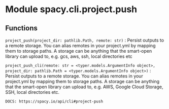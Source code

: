 Module spacy.cli.project.push
=============================

Functions
---------

    
`project_push(project_dir: pathlib.Path, remote: str)`
:   Persist outputs to a remote storage. You can alias remotes in your project.yml
    by mapping them to storage paths. A storage can be anything that the smart-open
    library can upload to, e.g. gcs, aws, ssh, local directories etc

    
`project_push_cli(remote: str = <typer.models.ArgumentInfo object>, project_dir: pathlib.Path = <typer.models.ArgumentInfo object>)`
:   Persist outputs to a remote storage. You can alias remotes in your
    project.yml by mapping them to storage paths. A storage can be anything that
    the smart-open library can upload to, e.g. AWS, Google Cloud Storage, SSH,
    local directories etc.
    
    DOCS: https://spacy.io/api/cli#project-push